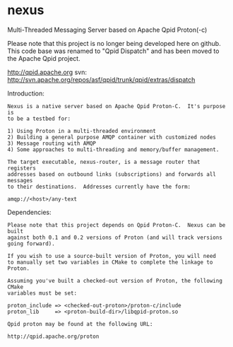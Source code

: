 nexus
=====

Multi-Threaded Messaging Server based on Apache Qpid Proton(-c)

Please note that this project is no longer being developed here on github.
This code base was renamed to "Qpid Dispatch" and has been moved to the
Apache Qpid project.

http://qpid.apache.org
svn: http://svn.apache.org/repos/asf/qpid/trunk/qpid/extras/dispatch


Introduction:

    Nexus is a native server based on Apache Qpid Proton-C.  It's purpose is
    to be a testbed for:

    1) Using Proton in a multi-threaded environment
    2) Building a general purpose AMQP container with customized nodes
    3) Message routing with AMQP
    4) Some approaches to multi-threading and memory/buffer management.

    The target executable, nexus-router, is a message router that registers
    addresses based on outbound links (subscriptions) and forwards all messages
    to their destinations.  Addresses currently have the form:

    amqp://<host>/any-text


Dependencies:

    Please note that this project depends on Qpid Proton-C.  Nexus can be built
    against both 0.1 and 0.2 versions of Proton (and will track versions going forward).

    If you wish to use a source-built version of Proton, you will need
    to manually set two variables in CMake to complete the linkage to Proton.

    Assuming you've built a checked-out version of Proton, the following CMake
    variables must be set:

    proton_include => <checked-out-proton>/proton-c/include
    proton_lib     => <proton-build-dir>/libqpid-proton.so

    Qpid proton may be found at the following URL:

    http://qpid.apache.org/proton

